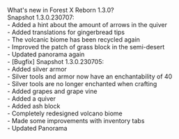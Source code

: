 What's new in Forest X Reborn 1.3.0?<br />
Snapshot 1.3.0.230707:
<br /> - Added a hint about the amount of arrows in the quiver
<br /> - Added translations for gingerbread tips
<br /> - The volcanic biome has been recycled again
<br /> - Improved the patch of grass block in the semi-desert
<br /> - Updated panorama again
<br /> - [Bugfix] 
Snapshot 1.3.0.230705:
<br /> - Added silver armor
<br /> - Silver tools and armor now have an enchantability of 40
<br /> - Silver tools are no longer enchanted when crafting
<br /> - Added grapes and grape vine
<br /> - Added a quiver
<br /> - Added ash block
<br /> - Completely redesigned volcano biome
<br /> - Made some improvements with inventory tabs
<br /> - Updated Panorama